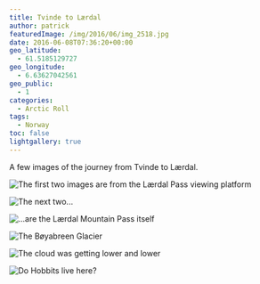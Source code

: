 ```yaml
---
title: Tvinde to Lærdal
author: patrick
featuredImage: /img/2016/06/img_2518.jpg
date: 2016-06-08T07:36:20+00:00
geo_latitude:
  - 61.5185129727
geo_longitude:
  - 6.63627042561
geo_public:
  - 1
categories:
  - Arctic Roll
tags:
  - Norway
toc: false
lightgallery: true
---
```

A few images of the journey from Tvinde to Lærdal.

<!--more-->

![The first two images are from the Lærdal Pass viewing platform](/img/2016/06/img_2517.jpg)

![The next two...](/img/2016/06/IMG_2492.jpg)

![...are the Lærdal Mountain Pass itself](/img/2016/06/IMG_2493.jpg)

![The Bøyabreen Glacier](/img/2016/06/img_2522.jpg)

![The cloud was getting lower and lower](/img/2016/06/img_2524.jpg)

![Do Hobbits live here?](/img/2016/06/img_2523.jpg)
